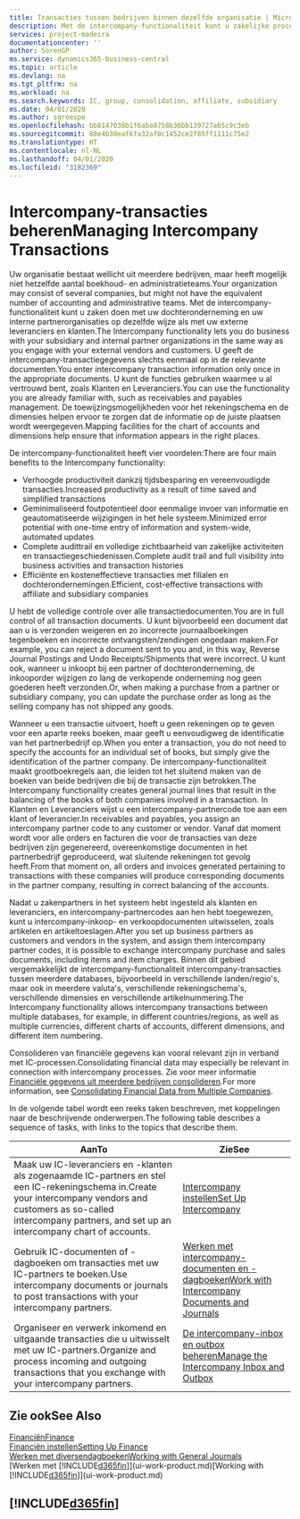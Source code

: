 ```yaml
---
title: Transacties tussen bedrijven binnen dezelfde organisatie | Microsoft Docs
description: Met de intercompany-functionaliteit kunt u zakelijke processen en transacties tussen bedrijven binnen dezelfde organisatie vereenvoudigen.
services: project-madeira
documentationcenter: ''
author: SorenGP
ms.service: dynamics365-business-central
ms.topic: article
ms.devlang: na
ms.tgt_pltfrm: na
ms.workload: na
ms.search.keywords: IC, group, consolidation, affiliate, subsidiary
ms.date: 04/01/2020
ms.author: sgroespe
ms.openlocfilehash: bb8147038b1f6aba0758b36bb139727a65c9c3eb
ms.sourcegitcommit: 88e4b30eaf6fa32af0c1452ce2f85ff1111c75e2
ms.translationtype: HT
ms.contentlocale: nl-NL
ms.lasthandoff: 04/01/2020
ms.locfileid: "3182369"
---
```

# <a name="managing-intercompany-transactions"></a><span data-ttu-id="37718-103">Intercompany-transacties beheren</span><span class="sxs-lookup"><span data-stu-id="37718-103">Managing Intercompany Transactions</span></span>
<span data-ttu-id="37718-104">Uw organisatie bestaat wellicht uit meerdere bedrijven, maar heeft mogelijk niet hetzelfde aantal boekhoud- en administratieteams.</span><span class="sxs-lookup"><span data-stu-id="37718-104">Your organization may consist of several companies, but might not have the equivalent number of accounting and administrative teams.</span></span> <span data-ttu-id="37718-105">Met de intercompany-functionaliteit kunt u zaken doen met uw dochteronderneming en uw interne partnerorganisaties op dezelfde wijze als met uw externe leveranciers en klanten.</span><span class="sxs-lookup"><span data-stu-id="37718-105">The Intercompany functionality lets you do business with your subsidiary and internal partner organizations in the same way as you engage with your external vendors and customers.</span></span> <span data-ttu-id="37718-106">U geeft de intercompany-transactiegegevens slechts eenmaal op in de relevante documenten.</span><span class="sxs-lookup"><span data-stu-id="37718-106">You enter intercompany transaction information only once in the appropriate documents.</span></span> <span data-ttu-id="37718-107">U kunt de functies gebruiken waarmee u al vertrouwd bent, zoals Klanten en Leveranciers.</span><span class="sxs-lookup"><span data-stu-id="37718-107">You can use the functionality you are already familiar with, such as receivables and payables management.</span></span> <span data-ttu-id="37718-108">De toewijzingsmogelijkheden voor het rekeningschema en de dimensies helpen ervoor te zorgen dat de informatie op de juiste plaatsen wordt weergegeven.</span><span class="sxs-lookup"><span data-stu-id="37718-108">Mapping facilities for the chart of accounts and dimensions help ensure that information appears in the right places.</span></span>  

<span data-ttu-id="37718-109">De intercompany-functionaliteit heeft vier voordelen:</span><span class="sxs-lookup"><span data-stu-id="37718-109">There are four main benefits to the Intercompany functionality:</span></span>  

- <span data-ttu-id="37718-110">Verhoogde productiviteit dankzij tijdsbesparing en vereenvoudigde transacties.</span><span class="sxs-lookup"><span data-stu-id="37718-110">Increased productivity as a result of time saved and simplified transactions</span></span>  
- <span data-ttu-id="37718-111">Geminimaliseerd foutpotentieel door eenmalige invoer van informatie en geautomatiseerde wijzigingen in het hele systeem.</span><span class="sxs-lookup"><span data-stu-id="37718-111">Minimized error potential with one-time entry of information and system-wide, automated updates</span></span>  
- <span data-ttu-id="37718-112">Complete audittrail en volledige zichtbaarheid van zakelijke activiteiten en transactiegeschiedenissen.</span><span class="sxs-lookup"><span data-stu-id="37718-112">Complete audit trail and full visibility into business activities and transaction histories</span></span>  
- <span data-ttu-id="37718-113">Efficiënte en kosteneffectieve transacties met filialen en dochterondernemingen.</span><span class="sxs-lookup"><span data-stu-id="37718-113">Efficient, cost-effective transactions with affiliate and subsidiary companies</span></span>  

<span data-ttu-id="37718-114">U hebt de volledige controle over alle transactiedocumenten.</span><span class="sxs-lookup"><span data-stu-id="37718-114">You are in full control of all transaction documents.</span></span> <span data-ttu-id="37718-115">U kunt bijvoorbeeld een document dat aan u is verzonden weigeren en zo incorrecte journaalboekingen tegenboeken en incorrecte ontvangsten/zendingen ongedaan maken.</span><span class="sxs-lookup"><span data-stu-id="37718-115">For example, you can reject a document sent to you and, in this way, Reverse Journal Postings and Undo Receipts/Shipments that were incorrect.</span></span> <span data-ttu-id="37718-116">U kunt ook, wanneer u inkoopt bij een partner of dochteronderneming, de inkooporder wijzigen zo lang de verkopende onderneming nog geen goederen heeft verzonden.</span><span class="sxs-lookup"><span data-stu-id="37718-116">Or, when making a purchase from a partner or subsidiary company, you can update the purchase order as long as the selling company has not shipped any goods.</span></span>  

<span data-ttu-id="37718-117">Wanneer u een transactie uitvoert, hoeft u geen rekeningen op te geven voor een aparte reeks boeken, maar geeft u eenvoudigweg de identificatie van het partnerbedrijf op.</span><span class="sxs-lookup"><span data-stu-id="37718-117">When you enter a transaction, you do not need to specify the accounts for an individual set of books, but simply give the identification of the partner company.</span></span> <span data-ttu-id="37718-118">De intercompany-functionaliteit maakt grootboekregels aan, die leiden tot het sluitend maken van de boeken van beide bedrijven die bij de transactie zijn betrokken.</span><span class="sxs-lookup"><span data-stu-id="37718-118">The Intercompany functionality creates general journal lines that result in the balancing of the books of both companies involved in a transaction.</span></span> <span data-ttu-id="37718-119">In Klanten en Leveranciers wijst u een intercompany-partnercode toe aan een klant of leverancier.</span><span class="sxs-lookup"><span data-stu-id="37718-119">In receivables and payables, you assign an intercompany partner code to any customer or vendor.</span></span> <span data-ttu-id="37718-120">Vanaf dat moment wordt voor alle orders en facturen die voor de transacties van deze bedrijven zijn gegenereerd, overeenkomstige documenten in het partnerbedrijf geproduceerd, wat sluitende rekeningen tot gevolg heeft.</span><span class="sxs-lookup"><span data-stu-id="37718-120">From that moment on, all orders and invoices generated pertaining to transactions with these companies will produce corresponding documents in the partner company, resulting in correct balancing of the accounts.</span></span>  

 <span data-ttu-id="37718-121">Nadat u zakenpartners in het systeem hebt ingesteld als klanten en leveranciers, en intercompany-partnercodes aan hen hebt toegewezen, kunt u intercompany-inkoop- en verkoopdocumenten uitwisselen, zoals artikelen en artikeltoeslagen.</span><span class="sxs-lookup"><span data-stu-id="37718-121">After you set up business partners as customers and vendors in the system, and assign them intercompany partner codes, it is possible to exchange intercompany purchase and sales documents, including items and item charges.</span></span> <span data-ttu-id="37718-122">Binnen dit gebied vergemakkelijkt de intercompany-functionaliteit intercompany-transacties tussen meerdere databases, bijvoorbeeld in verschillende landen/regio's, maar ook in meerdere valuta's, verschillende rekeningschema's, verschillende dimensies en verschillende artikelnummering.</span><span class="sxs-lookup"><span data-stu-id="37718-122">The Intercompany functionality allows intercompany transactions between multiple databases, for example, in different countries/regions, as well as multiple currencies, different charts of accounts, different dimensions, and different item numbering.</span></span>  

<span data-ttu-id="37718-123">Consolideren van financiële gegevens kan vooral relevant zijn in verband met IC-processen.</span><span class="sxs-lookup"><span data-stu-id="37718-123">Consolidating financial data may especially be relevant in connection with intercompany processes.</span></span> <span data-ttu-id="37718-124">Zie voor meer informatie [Financiële gegevens uit meerdere bedrijven consolideren](finance-consolidated-company-reporting.md).</span><span class="sxs-lookup"><span data-stu-id="37718-124">For more information, see [Consolidating Financial Data from Multiple Companies](finance-consolidated-company-reporting.md).</span></span>

<span data-ttu-id="37718-125">In de volgende tabel wordt een reeks taken beschreven, met koppelingen naar de beschrijvende onderwerpen.</span><span class="sxs-lookup"><span data-stu-id="37718-125">The following table describes a sequence of tasks, with links to the topics that describe them.</span></span>

 |<span data-ttu-id="37718-126">Aan</span><span class="sxs-lookup"><span data-stu-id="37718-126">To</span></span> |<span data-ttu-id="37718-127">Zie</span><span class="sxs-lookup"><span data-stu-id="37718-127">See</span></span>|
 |---|---|
 |<span data-ttu-id="37718-128">Maak uw IC-leveranciers en -klanten als zogenaamde IC-partners en stel een IC-rekeningschema in.</span><span class="sxs-lookup"><span data-stu-id="37718-128">Create your intercompany vendors and customers as so-called intercompany partners, and set up an intercompany chart of accounts.</span></span>|[<span data-ttu-id="37718-129">Intercompany instellen</span><span class="sxs-lookup"><span data-stu-id="37718-129">Set Up Intercompany</span></span>](intercompany-how-setup.md)|
 |<span data-ttu-id="37718-130">Gebruik IC-documenten of -dagboeken om transacties met uw IC-partners te boeken.</span><span class="sxs-lookup"><span data-stu-id="37718-130">Use intercompany documents or journals to post transactions with your intercompany partners.</span></span>|[<span data-ttu-id="37718-131">Werken met intercompany-documenten en -dagboeken</span><span class="sxs-lookup"><span data-stu-id="37718-131">Work with Intercompany Documents and Journals</span></span>](intercompany-how-work-documents-journals.md)|
 |<span data-ttu-id="37718-132">Organiseer en verwerk inkomend en uitgaande transacties die u uitwisselt met uw IC-partners.</span><span class="sxs-lookup"><span data-stu-id="37718-132">Organize and process incoming and outgoing transactions that you exchange with your intercompany partners.</span></span>|[<span data-ttu-id="37718-133">De intercompany-inbox en outbox beheren</span><span class="sxs-lookup"><span data-stu-id="37718-133">Manage the Intercompany Inbox and Outbox</span></span>](intercompany-how-manage-intercompany-inbox.md)|

## <a name="see-also"></a><span data-ttu-id="37718-134">Zie ook</span><span class="sxs-lookup"><span data-stu-id="37718-134">See Also</span></span>
[<span data-ttu-id="37718-135">Financiën</span><span class="sxs-lookup"><span data-stu-id="37718-135">Finance</span></span>](finance.md)  
[<span data-ttu-id="37718-136">Financiën instellen</span><span class="sxs-lookup"><span data-stu-id="37718-136">Setting Up Finance</span></span>](finance-setup-finance.md)  
[<span data-ttu-id="37718-137">Werken met diversendagboeken</span><span class="sxs-lookup"><span data-stu-id="37718-137">Working with General Journals</span></span>](ui-work-general-journals.md)  
<span data-ttu-id="37718-138">[Werken met [!INCLUDE[d365fin](includes/d365fin_md.md)]](ui-work-product.md)</span><span class="sxs-lookup"><span data-stu-id="37718-138">[Working with [!INCLUDE[d365fin](includes/d365fin_md.md)]](ui-work-product.md)</span></span>

## [!INCLUDE[d365fin](includes/free_trial_md.md)]  
